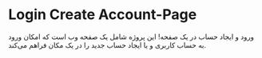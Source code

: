 # Login Create Account-Page
 ورود و ایجاد حساب در یک صفحه! این پروژه شامل یک صفحه وب است که امکان ورود به حساب کاربری و یا ایجاد حساب جدید را در یک مکان فراهم می‌کند.
